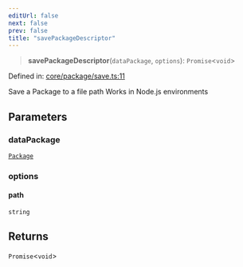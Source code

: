 ```yaml
---
editUrl: false
next: false
prev: false
title: "savePackageDescriptor"
---
```


> **savePackageDescriptor**(`dataPackage`, `options`): `Promise`\<`void`\>

Defined in: [core/package/save.ts:11](https://github.com/datisthq/dpkit/blob/5891634de8175d14853313e208ffbae144fd78eb/core/package/save.ts#L11)

Save a Package to a file path
Works in Node.js environments

## Parameters

### dataPackage

[`Package`](/reference/_dpkit/core/package/)

### options

#### path

`string`

## Returns

`Promise`\<`void`\>
